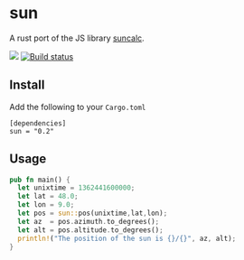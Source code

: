 # sun

A rust port of the JS library [suncalc](https://github.com/mourner/suncalc/).

[![](http://meritbadge.herokuapp.com/sun)](https://crates.io/crates/sun)
[![Build status](https://ci.appveyor.com/api/projects/status/0hixb523vvyf20y6?svg=true)](https://ci.appveyor.com/project/flosse/rust-sun)

## Install

Add the following to your `Cargo.toml`

    [dependencies]
    sun = "0.2"

## Usage

```rust
pub fn main() {
  let unixtime = 1362441600000;
  let lat = 48.0;
  let lon = 9.0;
  let pos = sun::pos(unixtime,lat,lon);
  let az  = pos.azimuth.to_degrees();
  let alt = pos.altitude.to_degrees();
  println!("The position of the sun is {}/{}", az, alt);
}
```

